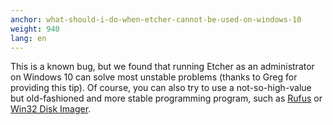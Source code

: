 ```yaml
---
anchor: what-should-i-do-when-etcher-cannot-be-used-on-windows-10
weight: 940
lang: en
---
```

This is a known bug, but we found that running Etcher as an administrator on Windows 10 can solve most unstable problems (thanks to Greg for providing this tip). Of course, you can also try to use a not-so-high-value but old-fashioned and more stable programming program, such as [Rufus](https://rufus.akeo.ie/) or [Win32 Disk Imager](https://sourceforge.net/projects/win32diskimager/).
